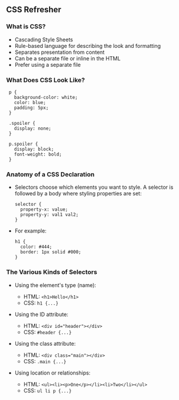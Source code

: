 ## CSS Refresher

### What is CSS?

  - Cascading Style Sheets
  - Rule-based language for describing the look and formatting
  - Separates presentation from content
  - Can be a separate file or inline in the HTML
  - Prefer using a separate file

### What Does CSS Look Like?

~~~ {.css}
 p {
   background-color: white;
   color: blue;
   padding: 5px;
 }

 .spoiler {
   display: none;
 }

 p.spoiler {
   display: block;
   font-weight: bold;
 }
~~~

### Anatomy of a CSS Declaration

  - Selectors choose which elements you want to style. A selector is
    followed by a body where styling properties are set:

    ~~~ {.css}
    selector {
      property-x: value;
      property-y: val1 val2;
    }
    ~~~

  - For example:

    ~~~ {.css}
    h1 {
      color: #444;
      border: 1px solid #000;
    }
    ~~~

### The Various Kinds of Selectors

  - Using the element's type (name):
    -   HTML: `<h1>Hello</h1>`
    -   CSS: `h1 {...}`

  - Using the ID attribute:
    -   HTML: `<div id="header"></div>`
    -   CSS: `#header {...}`

  - Using the class attribute:
    -   HTML: `<div class="main"></div>`
    -   CSS: `.main {...}`

  - Using location or relationships:
    -   HTML: `<ul><li><p>One</p></li><li>Two</li></ul>`
    -   CSS: `ul li p {...}`
